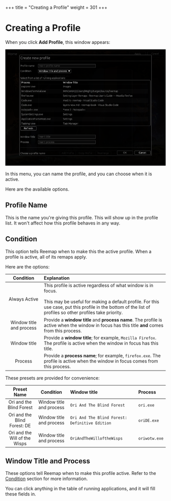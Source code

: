 +++
title = "Creating a Profile"
weight = 301
+++

# Creating a Profile

When you click **Add Profile**, this window appears:

![screenshot](/images/tutorial/create_profile.png)

In this menu, you can name the profile, and you can choose when it is active.

Here are the available options.

## Profile Name

This is the name you're giving this profile. This will show up in the profile list. It won't
affect how this profile behaves in any way.

## Condition

This option tells Reemap when to make this the active profile. When a profile is active, all of its
remaps apply.

Here are the options:

| Condition                 | Explanation |
| :-----------------------: | :---------- |
| Always Active             | This profile is active regardless of what window is in focus.<br><br>This may be useful for making a default profile. For this use case, put this profile in the bottom of the list of profiles so other profiles take priority.|
| Window title and process  | Provide a **window title** and **process name**. The profile is active when the window in focus has this title **and** comes from this process. |
| Window title              | Provide a **window title**; for example, `Mozilla Firefox`. The profile is active when the window in focus has this title.|
| Process                   | Provide a **process name**; for example, `firefox.exe`. The profile is active when the window in focus comes from this process. |

These presets are provided for convenience:

| Preset Name                     | Condition                | Window title                                      | Process       |
| :----------------------------:  | :----------------------: | :------------------------------------------------ | :------------ |
| Ori and the Blind Forest        | Window title and process | `Ori And The Blind Forest`                        | `ori.exe`     |
| Ori and the Blind Forest: DE    | Window title and process | `Ori And The Blind Forest: Definitive Edition`    | `oriDE.exe`   |
| Ori and the Will of the Wisps   | Window title and process | `OriAndTheWilloftheWisps`                         | `oriwotw.exe` |

## Window Title and Process

These options tell Reemap when to make this profile active. Refer to the [Condition](#condition)
section for more information.

You can click anything in the table of running applications, and it will fill these fields in.